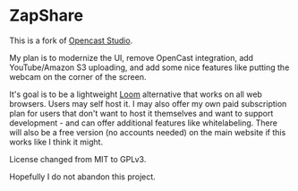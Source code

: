 ZapShare
===============

This is a fork of [Opencast Studio](https://github.com/elan-ev/zapshare/).

My plan is to modernize the UI, remove OpenCast integration, add YouTube/Amazon S3 uploading, and add some nice features like putting the webcam on the corner of the screen.

It's goal is to be a lightweight [Loom](https://www.loom.com/) alternative that works on all web browsers. Users may self host it. I may also offer my own paid subscription plan for users that don't want to host it themselves and want to support development - and can offer additional features like whitelabeling. There will also be a free version (no accounts needed) on the main website if this works like I think it might.

License changed from MIT to GPLv3.

Hopefully I do not abandon this project.
